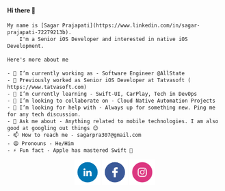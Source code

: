 #### Hi there 👋	
	My name is [Sagar Prajapati](https://www.linkedin.com/in/sagar-prajapati-72279213b).
    	I'm a Senior iOS Developer and interested in native iOS Development.
	
	Here's more about me
	
	- 🔭 I’m currently working as - Software Engineer @AllState
	- 💼 Previously worked as Senior iOS Developer at Tatvasoft ( https://www.tatvasoft.com)  
	- 🌱 I’m currently learning - Swift-UI, CarPlay, Tech in DevOps
	- 👯 I’m looking to collaborate on - Cloud Native Automation Projects
	- 🤔 I’m looking for help with - Always up for something new. Ping me for any tech discussion.
	- 💬 Ask me about - Anything related to mobile technologies. I am also good at googling out things 😉
	- 📫 How to reach me - sagarpra307@gmail.com
	- 😄 Pronouns - He/Him
	- ⚡ Fun fact - Apple has mastered Swift 🙂
	
<p align="center">
<a href="https://www.linkedin.com/in/sagar-prajapati-72279213b"><img src="https://github.com/aritraroy/social-icons/blob/master/linkedin-icon.png?raw=true" width="60"></a>
<a href="https://facebook.com/profile.php?id=100006452966453"><img src="https://github.com/aritraroy/social-icons/blob/master/facebook-icon.png?raw=true" width="60"></a>
<a href="https://instagram.com/i_am_sagar98"><img src="https://github.com/aritraroy/social-icons/blob/master/instagram-icon.png?raw=true" width="60"></a>
</p>
